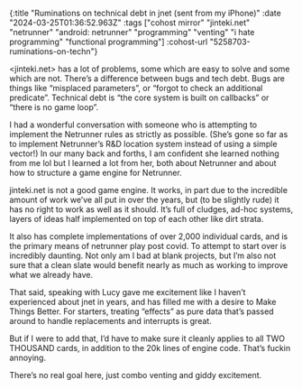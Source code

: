 {:title "Ruminations on technical debt in jnet (sent from my iPhone)"
 :date "2024-03-25T01:36:52.963Z"
 :tags ["cohost mirror" "jinteki.net" "netrunner" "android: netrunner" "programming" "venting" "i hate programming" "functional programming"]
 :cohost-url "5258703-ruminations-on-techn"}

<jinteki.net> has a lot of problems, some which are easy to solve and some which are not. There’s a difference between bugs and tech debt. Bugs are things like “misplaced parameters”, or “forgot to check an additional predicate”. Technical debt is “the core system is built on callbacks” or “there is no game loop”.

I had a wonderful conversation with someone who is attempting to implement the Netrunner rules as strictly as possible. (She’s gone so far as to implement Netrunner’s R&D location system instead of using a simple vector!) In our many back and forths, I am confident she learned nothing from me lol but I learned a lot from her, both about Netrunner and about how to structure a game engine for Netrunner.

jinteki.net is not a good game engine. It works, in part due to the incredible amount of work we’ve all put in over the years, but (to be slightly rude) it has no right to work as well as it should. It’s full of cludges, ad-hoc systems, layers of ideas half implemented on top of each other like dirt strata.

It also has complete implementations of over 2,000 individual cards, and is the primary means of netrunner play post covid. To attempt to start over is incredibly daunting. Not only am I bad at blank projects, but I’m also not sure that a clean slate would benefit nearly as much as working to improve what we already have.

That said, speaking with Lucy gave me excitement like I haven’t experienced about jnet in years, and has filled me with a desire to Make Things Better. For starters, treating “effects” as pure data that’s passed around to handle replacements and interrupts is great.

But if I were to add that, I’d have to make sure it cleanly applies to all TWO THOUSAND cards, in addition to the 20k lines of engine code. That’s fuckin annoying.

There’s no real goal here, just combo venting and giddy excitement.
